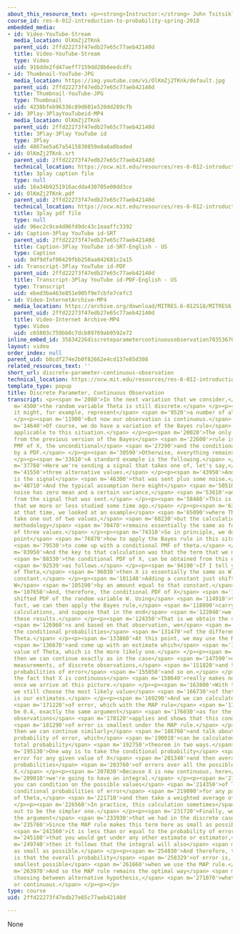```yaml
---
about_this_resource_text: <p><strong>Instructor:</strong> John Tsitsiklis</p>
course_id: res-6-012-introduction-to-probability-spring-2018
embedded_media:
- id: Video-YouTube-Stream
  media_location: OlKmZj2TKnk
  parent_uid: 2ffd22273f47edb27e65c77aeb42140d
  title: Video-YouTube-Stream
  type: Video
  uid: 916dde2fd47aeff7159dd28b6eedcdfc
- id: Thumbnail-YouTube-JPG
  media_location: https://img.youtube.com/vi/OlKmZj2TKnk/default.jpg
  parent_uid: 2ffd22273f47edb27e65c77aeb42140d
  title: Thumbnail-YouTube-JPG
  type: Thumbnail
  uid: 4238bfeb96336c89d601e520dd289cfb
- id: 3Play-3PlayYouTubeid-MP4
  media_location: OlKmZj2TKnk
  parent_uid: 2ffd22273f47edb27e65c77aeb42140d
  title: 3Play-3Play YouTube id
  type: 3Play
  uid: 4867ae5a67a5415830859e8a6a0baded
- id: OlKmZj2TKnk.srt
  parent_uid: 2ffd22273f47edb27e65c77aeb42140d
  technical_location: https://ocw.mit.edu/resources/res-6-012-introduction-to-probability-spring-2018/part-ii-inference-limit-theorems/discrete-parameter-continuous-observation/OlKmZj2TKnk.srt
  title: 3play caption file
  type: null
  uid: 16a34b9251916acdda430705e00dd3ce
- id: OlKmZj2TKnk.pdf
  parent_uid: 2ffd22273f47edb27e65c77aeb42140d
  technical_location: https://ocw.mit.edu/resources/res-6-012-introduction-to-probability-spring-2018/part-ii-inference-limit-theorems/discrete-parameter-continuous-observation/OlKmZj2TKnk.pdf
  title: 3play pdf file
  type: null
  uid: 96ec2c9ce4d06fd9dc43c1eaaffc3392
- id: Caption-3Play YouTube id-SRT
  parent_uid: 2ffd22273f47edb27e65c77aeb42140d
  title: Caption-3Play YouTube id-SRT-English - US
  type: Caption
  uid: 0df9dfaf00429fbb250aa042681c2a15
- id: Transcript-3Play YouTube id-PDF
  parent_uid: 2ffd22273f47edb27e65c77aeb42140d
  title: Transcript-3Play YouTube id-PDF-English - US
  type: Transcript
  uid: ebed3ba463e851e905f9e7cbfe7cefc3
- id: Video-InternetArchive-MP4
  media_location: https://archive.org/download/MITRES.6-012S18/MITRES6_012S18_L14-06_300k.mp4
  parent_uid: 2ffd22273f47edb27e65c77aeb42140d
  title: Video-Internet Archive-MP4
  type: Video
  uid: c65803c759bb8c7dcb89769ab9592e72
inline_embed_id: 35834226discreteparametercontinuousobservation70353670
layout: video
order_index: null
parent_uid: b8cdf274e2b0f82662e4cd137e85d308
related_resources_text: ''
short_url: discrete-parameter-continuous-observation
technical_location: https://ocw.mit.edu/resources/res-6-012-introduction-to-probability-spring-2018/part-ii-inference-limit-theorems/discrete-parameter-continuous-observation
template_type: popup
title: Discrete Parameter, Continuous Observation
transcript: <p><span m='2080'>In the next variation that we consider,</span> <span
  m='4500'>the random variable Theta is still discrete.</span> </p><p><span m='7160'>So
  it might, for example, represent</span> <span m='9520'>a number of alternative hypothesis.</span>
  </p><p><span m='11900'>But now our observation is continuous.</span> </p><p><span
  m='14640'>Of course, we do have a variation of the Bayes rule</span> <span m='17630'>that's
  applicable to this situation.</span> </p><p><span m='20020'>The only difference
  from the previous version of the Bayes</span> <span m='22600'>rule is that now the
  PMF of X, the unconditional</span> <span m='27290'>and the conditional one, is replaced
  by a PDF.</span> </p><p><span m='30590'>Otherwise, everything remains the same.</span>
  </p><p><span m='33610'>A standard example is the following.</span> </p><p><span
  m='37760'>Here we're sending a signal that takes one of, let's say,</span> <span
  m='41550'>three alternative values.</span> </p><p><span m='43950'>And what we observe
  is the signal</span> <span m='46300'>that was sent plus some noise.</span> </p><p><span
  m='48710'>And the typical assumption here might</span> <span m='50510'>be that the
  noise has zero mean and a certain variance,</span> <span m='53610'>and is independent
  from the signal that was sent.</span> </p><p><span m='58480'>This is an example
  that we more or less studied some time ago.</span> </p><p><span m='63110'>Actually,
  at that time, we looked at an example</span> <span m='65090'>where Theta could only
  take one out of two values,</span> <span m='68230'>but the calculations and the
  methodology</span> <span m='70470'>remains essentially the same as for the case
  of three values.</span> </p><p><span m='74310'>So in principle, we do know at this
  point</span> <span m='76870'>how to apply the Bayes rule in this situation</span>
  <span m='79530'>to come up with a conditional PMF of theta.</span> </p><p><span
  m='83950'>And the key to that calculation was that the term that we need,</span>
  <span m='88330'>the conditional PDF of X, can be obtained from this equation</span>
  <span m='92539'>as follows.</span> </p><p><span m='94190'>If I tell you the value
  of Theta,</span> <span m='96030'>then X is essentially the same as W plus a certain
  constant.</span> </p><p><span m='101140'>Adding a constant just shifts the PDF of
  W</span> <span m='105190'>by an amount equal to that constant.</span> </p><p><span
  m='107650'>And, therefore, the conditional PDF of X</span> <span m='110360'>is the
  shifted PDF of the random variable W. Using</span> <span m='114910'>this particular
  fact, we can then apply the Bayes rule,</span> <span m='118890'>carry out of the
  calculations, and suppose that in the end</span> <span m='122040'>we came up with
  these results.</span> </p><p><span m='124350'>That is we obtain the specific observation</span>
  <span m='126960'>x and based on that observation, we</span> <span m='129280'>calculate
  the conditional probabilities</span> <span m='131470'>of the different choices of
  Theta.</span> </p><p><span m='133860'>At this point, we may use the MAP rule</span>
  <span m='136670'>and come up with an estimate which</span> <span m='139880'>is the
  value of Theta, which is the more likely one.</span> </p><p><span m='144160'>And
  then we can continue exactly as in the case</span> <span m='147590'>of discrete
  measurements, of discrete observations,</span> <span m='151820'>and talk about conditional
  probabilities of error</span> <span m='155050'>and so on.</span> </p><p><span m='156270'>Now,
  the fact that X is continuous</span> <span m='158640'>really makes no difference,
  once we arrive at this picture.</span> </p><p><span m='163800'>With the MAP rule
  we still choose the most likely value</span> <span m='166730'>of theta, and this
  is our estimates.</span> </p><p><span m='169290'>And we can calculate the probability</span>
  <span m='171220'>of error, which with the MAP rule</span> <span m='172835'>would
  be 0.4, exactly the same argument</span> <span m='176030'>as for the case of discrete
  observations</span> <span m='178120'>applies and shows that this conditional probability</span>
  <span m='181290'>of error is smallest under the MAP rule.</span> </p><p><span m='184550'>And
  then we can continue similarly</span> <span m='186760'>and talk about the overall
  probability of error, which</span> <span m='190010'>can be calculated using the
  total probability</span> <span m='192750'>theorem in two ways.</span> </p><p><span
  m='195130'>One way is to take the conditional probability</span> <span m='197880'>of
  error for any given value of X</span> <span m='201340'>and then average those conditional
  probabilities</span> <span m='203760'>of errors over all the possible choices of
  X.</span> </p><p><span m='207030'>Because X is now continuous, here</span> <span
  m='209010'>we're going to have an integral.</span> </p><p><span m='210840'>Alternatively,
  you can condition on the possible values</span> <span m='214350'>of Theta, calculate
  conditional probabilities of error</span> <span m='219090'>for any particular choice
  of theta,</span> <span m='221710'>and then take a weighted average of them.</span>
  </p><p><span m='226560'>In practice, this calculation sometimes</span> <span m='229030'>turns
  out to be the simpler one.</span> </p><p><span m='231720'>Finally, we can replicate
  the argument</span> <span m='233930'>that we had in the discrete case.</span> </p><p><span
  m='235760'>Since the MAP rule makes this term here as small as possible,</span>
  <span m='241560'>it is less than or equal to the probability of error</span> <span
  m='245180'>that you would get under any other estimate or estimator,</span> <span
  m='249740'>then it follows that the integral will also</span> <span m='252590'>be
  as small as possible.</span> </p><p><span m='254830'>And therefore, the conclusion
  is that the overall probability</span> <span m='258329'>of error is, again, the
  smallest possible</span> <span m='261660'>when we use the MAP rule.</span> </p><p><span
  m='263970'>And so the MAP rule remains the optimal way</span> <span m='267970'>of
  choosing between alternative hypothesis,</span> <span m='271070'>whether X is discrete
  or continuous.</span> </p><p></p>
type: course
uid: 2ffd22273f47edb27e65c77aeb42140d

---
```

None